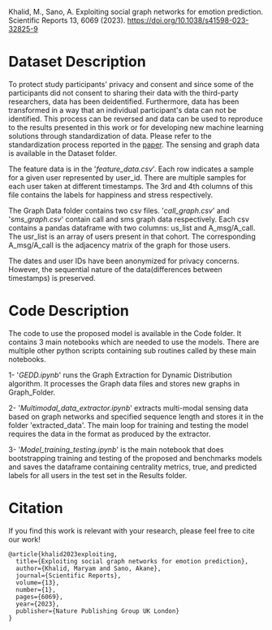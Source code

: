 Khalid, M., Sano, A. Exploiting social graph networks for emotion prediction. Scientific Reports 13, 6069 (2023). https://doi.org/10.1038/s41598-023-32825-9


# Dataset Description
To protect study participants' privacy and consent and since some of the participants did not consent to sharing their data with the third-party researchers, data has been deidentified. Furthermore, data has been transformed in a way that an individual participant's data can not be identified. This process can be reversed and data can be used to reproduce to the results presented in this work or for developing new machine learning solutions through standardization of data. Please refer to the standardization process reported in the [paper](https://www.nature.com/articles/s41598-023-32825-9). The sensing and graph data is available in the Dataset folder. 

The feature data is in the '*feature_data.csv*'. Each row indicates a sample for a given user represented by user_id. There are multiple samples for each user taken at different timestamps. The 3rd and 4th columns of this file contains the labels for happiness and stress respectively.

The Graph Data folder contains two csv files. '*call_graph.csv*' and '*sms_graph.csv*' contain call and sms graph data respectively. 
Each csv contains a pandas dataframe with two columns: us_list and A_msg/A_call. The usr_list is an array of users present in that cohort. The corresponding A_msg/A_call is the adjacency matrix of the graph for those users.

The dates and user IDs have been anonymized for privacy concerns. However, the sequential nature of the data(differences between timestamps) is preserved.

# Code Description
The code to use the proposed model is available in the Code folder. It contains 3 main notebooks which are needed to use the models. There are multiple other python scripts containing sub routines called by these main notebooks.

1- '*GEDD.ipynb*' runs the Graph Extraction for Dynamic Distribution algorithm. It processes the Graph data files and stores new graphs in Graph_Folder.

2- '*Multimodal_data_extractor.ipynb*' extracts multi-modal sensing data based on graph networks and specified sequence length and stores it in the folder 'extracted_data'. The main loop for training and testing the model requires the data in the format as produced by the extractor.

3- '*Model_training_testing.ipynb*' is the main notebook that does bootstrapping training and testing of the proposed and benchmarks models and saves the dataframe containing centrality metrics, true, and predicted labels for all users in the test set in the Results folder.

# Citation
If you find this work is relevant with your research, please feel free to cite our work!


  
  ```plaintext
  @article{khalid2023exploiting,
    title={Exploiting social graph networks for emotion prediction},
    author={Khalid, Maryam and Sano, Akane},
    journal={Scientific Reports},
    volume={13},
    number={1},
    pages={6069},
    year={2023},
    publisher={Nature Publishing Group UK London}
  }
